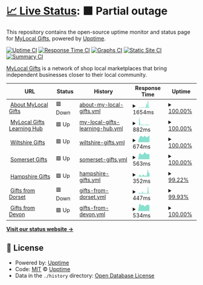 # [📈 Live Status](https://status.mylocal.gifts): <!--live status--> **🟧 Partial outage**

This repository contains the open-source uptime monitor and status page for
[MyLocal Gifts](https://about.mylocal.gifts), powered by
[Upptime](https://github.com/upptime/upptime).

[![Uptime CI](https://github.com/wessex-digital-solutions/mylocal.gifts-status/workflows/Uptime%20CI/badge.svg)](https://github.com/wessex-digital-solutions/mylocal.gifts-status/actions?query=workflow%3A%22Uptime+CI%22)
[![Response Time CI](https://github.com/wessex-digital-solutions/mylocal.gifts-status/workflows/Response%20Time%20CI/badge.svg)](https://github.com/wessex-digital-solutions/mylocal.gifts-status/actions?query=workflow%3A%22Response+Time+CI%22)
[![Graphs CI](https://github.com/wessex-digital-solutions/mylocal.gifts-status/workflows/Graphs%20CI/badge.svg)](https://github.com/wessex-digital-solutions/mylocal.gifts-status/actions?query=workflow%3A%22Graphs+CI%22)
[![Static Site CI](https://github.com/wessex-digital-solutions/mylocal.gifts-status/workflows/Static%20Site%20CI/badge.svg)](https://github.com/wessex-digital-solutions/mylocal.gifts-status/actions?query=workflow%3A%22Static+Site+CI%22)
[![Summary CI](https://github.com/wessex-digital-solutions/mylocal.gifts-status/workflows/Summary%20CI/badge.svg)](https://github.com/wessex-digital-solutions/mylocal.gifts-status/actions?query=workflow%3A%22Summary+CI%22)

[MyLocal Gifts](https://about.mylocal.gifts) is a network of shop local
marketplaces that bring independent businesses closer to their local community.

<!--start: status pages-->
<!-- This summary is generated by Upptime (https://github.com/upptime/upptime) -->
<!-- Do not edit this manually, your changes will be overwritten -->
<!-- prettier-ignore -->
| URL | Status | History | Response Time | Uptime |
| --- | ------ | ------- | ------------- | ------ |
| <img alt="" src="https://favicons.githubusercontent.com/about.mylocal.gifts" height="13"> [About MyLocal Gifts](https://about.mylocal.gifts) | 🟥 Down | [about-my-local-gifts.yml](https://github.com/wessex-digital-solutions/mylocal.gifts-status/commits/HEAD/history/about-my-local-gifts.yml) | <details><summary><img alt="Response time graph" src="./graphs/about-my-local-gifts/response-time-week.png" height="20"> 1654ms</summary><br><a href="https://status.mylocal.gifts/history/about-my-local-gifts"><img alt="Response time 1072" src="https://img.shields.io/endpoint?url=https%3A%2F%2Fraw.githubusercontent.com%2Fwessex-digital-solutions%2Fmylocal.gifts-status%2FHEAD%2Fapi%2Fabout-my-local-gifts%2Fresponse-time.json"></a><br><a href="https://status.mylocal.gifts/history/about-my-local-gifts"><img alt="24-hour response time 3443" src="https://img.shields.io/endpoint?url=https%3A%2F%2Fraw.githubusercontent.com%2Fwessex-digital-solutions%2Fmylocal.gifts-status%2FHEAD%2Fapi%2Fabout-my-local-gifts%2Fresponse-time-day.json"></a><br><a href="https://status.mylocal.gifts/history/about-my-local-gifts"><img alt="7-day response time 1654" src="https://img.shields.io/endpoint?url=https%3A%2F%2Fraw.githubusercontent.com%2Fwessex-digital-solutions%2Fmylocal.gifts-status%2FHEAD%2Fapi%2Fabout-my-local-gifts%2Fresponse-time-week.json"></a><br><a href="https://status.mylocal.gifts/history/about-my-local-gifts"><img alt="30-day response time 1020" src="https://img.shields.io/endpoint?url=https%3A%2F%2Fraw.githubusercontent.com%2Fwessex-digital-solutions%2Fmylocal.gifts-status%2FHEAD%2Fapi%2Fabout-my-local-gifts%2Fresponse-time-month.json"></a><br><a href="https://status.mylocal.gifts/history/about-my-local-gifts"><img alt="1-year response time 1072" src="https://img.shields.io/endpoint?url=https%3A%2F%2Fraw.githubusercontent.com%2Fwessex-digital-solutions%2Fmylocal.gifts-status%2FHEAD%2Fapi%2Fabout-my-local-gifts%2Fresponse-time-year.json"></a></details> | <details><summary><a href="https://status.mylocal.gifts/history/about-my-local-gifts">100.00%</a></summary><a href="https://status.mylocal.gifts/history/about-my-local-gifts"><img alt="All-time uptime 100.00%" src="https://img.shields.io/endpoint?url=https%3A%2F%2Fraw.githubusercontent.com%2Fwessex-digital-solutions%2Fmylocal.gifts-status%2FHEAD%2Fapi%2Fabout-my-local-gifts%2Fuptime.json"></a><br><a href="https://status.mylocal.gifts/history/about-my-local-gifts"><img alt="24-hour uptime 99.99%" src="https://img.shields.io/endpoint?url=https%3A%2F%2Fraw.githubusercontent.com%2Fwessex-digital-solutions%2Fmylocal.gifts-status%2FHEAD%2Fapi%2Fabout-my-local-gifts%2Fuptime-day.json"></a><br><a href="https://status.mylocal.gifts/history/about-my-local-gifts"><img alt="7-day uptime 100.00%" src="https://img.shields.io/endpoint?url=https%3A%2F%2Fraw.githubusercontent.com%2Fwessex-digital-solutions%2Fmylocal.gifts-status%2FHEAD%2Fapi%2Fabout-my-local-gifts%2Fuptime-week.json"></a><br><a href="https://status.mylocal.gifts/history/about-my-local-gifts"><img alt="30-day uptime 100.00%" src="https://img.shields.io/endpoint?url=https%3A%2F%2Fraw.githubusercontent.com%2Fwessex-digital-solutions%2Fmylocal.gifts-status%2FHEAD%2Fapi%2Fabout-my-local-gifts%2Fuptime-month.json"></a><br><a href="https://status.mylocal.gifts/history/about-my-local-gifts"><img alt="1-year uptime 100.00%" src="https://img.shields.io/endpoint?url=https%3A%2F%2Fraw.githubusercontent.com%2Fwessex-digital-solutions%2Fmylocal.gifts-status%2FHEAD%2Fapi%2Fabout-my-local-gifts%2Fuptime-year.json"></a></details>
| <img alt="" src="https://favicons.githubusercontent.com/learn.mylocal.gifts" height="13"> [MyLocal Gifts Learning Hub](https://learn.mylocal.gifts) | 🟩 Up | [my-local-gifts-learning-hub.yml](https://github.com/wessex-digital-solutions/mylocal.gifts-status/commits/HEAD/history/my-local-gifts-learning-hub.yml) | <details><summary><img alt="Response time graph" src="./graphs/my-local-gifts-learning-hub/response-time-week.png" height="20"> 882ms</summary><br><a href="https://status.mylocal.gifts/history/my-local-gifts-learning-hub"><img alt="Response time 631" src="https://img.shields.io/endpoint?url=https%3A%2F%2Fraw.githubusercontent.com%2Fwessex-digital-solutions%2Fmylocal.gifts-status%2FHEAD%2Fapi%2Fmy-local-gifts-learning-hub%2Fresponse-time.json"></a><br><a href="https://status.mylocal.gifts/history/my-local-gifts-learning-hub"><img alt="24-hour response time 718" src="https://img.shields.io/endpoint?url=https%3A%2F%2Fraw.githubusercontent.com%2Fwessex-digital-solutions%2Fmylocal.gifts-status%2FHEAD%2Fapi%2Fmy-local-gifts-learning-hub%2Fresponse-time-day.json"></a><br><a href="https://status.mylocal.gifts/history/my-local-gifts-learning-hub"><img alt="7-day response time 882" src="https://img.shields.io/endpoint?url=https%3A%2F%2Fraw.githubusercontent.com%2Fwessex-digital-solutions%2Fmylocal.gifts-status%2FHEAD%2Fapi%2Fmy-local-gifts-learning-hub%2Fresponse-time-week.json"></a><br><a href="https://status.mylocal.gifts/history/my-local-gifts-learning-hub"><img alt="30-day response time 694" src="https://img.shields.io/endpoint?url=https%3A%2F%2Fraw.githubusercontent.com%2Fwessex-digital-solutions%2Fmylocal.gifts-status%2FHEAD%2Fapi%2Fmy-local-gifts-learning-hub%2Fresponse-time-month.json"></a><br><a href="https://status.mylocal.gifts/history/my-local-gifts-learning-hub"><img alt="1-year response time 631" src="https://img.shields.io/endpoint?url=https%3A%2F%2Fraw.githubusercontent.com%2Fwessex-digital-solutions%2Fmylocal.gifts-status%2FHEAD%2Fapi%2Fmy-local-gifts-learning-hub%2Fresponse-time-year.json"></a></details> | <details><summary><a href="https://status.mylocal.gifts/history/my-local-gifts-learning-hub">100.00%</a></summary><a href="https://status.mylocal.gifts/history/my-local-gifts-learning-hub"><img alt="All-time uptime 100.00%" src="https://img.shields.io/endpoint?url=https%3A%2F%2Fraw.githubusercontent.com%2Fwessex-digital-solutions%2Fmylocal.gifts-status%2FHEAD%2Fapi%2Fmy-local-gifts-learning-hub%2Fuptime.json"></a><br><a href="https://status.mylocal.gifts/history/my-local-gifts-learning-hub"><img alt="24-hour uptime 100.00%" src="https://img.shields.io/endpoint?url=https%3A%2F%2Fraw.githubusercontent.com%2Fwessex-digital-solutions%2Fmylocal.gifts-status%2FHEAD%2Fapi%2Fmy-local-gifts-learning-hub%2Fuptime-day.json"></a><br><a href="https://status.mylocal.gifts/history/my-local-gifts-learning-hub"><img alt="7-day uptime 100.00%" src="https://img.shields.io/endpoint?url=https%3A%2F%2Fraw.githubusercontent.com%2Fwessex-digital-solutions%2Fmylocal.gifts-status%2FHEAD%2Fapi%2Fmy-local-gifts-learning-hub%2Fuptime-week.json"></a><br><a href="https://status.mylocal.gifts/history/my-local-gifts-learning-hub"><img alt="30-day uptime 100.00%" src="https://img.shields.io/endpoint?url=https%3A%2F%2Fraw.githubusercontent.com%2Fwessex-digital-solutions%2Fmylocal.gifts-status%2FHEAD%2Fapi%2Fmy-local-gifts-learning-hub%2Fuptime-month.json"></a><br><a href="https://status.mylocal.gifts/history/my-local-gifts-learning-hub"><img alt="1-year uptime 100.00%" src="https://img.shields.io/endpoint?url=https%3A%2F%2Fraw.githubusercontent.com%2Fwessex-digital-solutions%2Fmylocal.gifts-status%2FHEAD%2Fapi%2Fmy-local-gifts-learning-hub%2Fuptime-year.json"></a></details>
| <img alt="" src="https://favicons.githubusercontent.com/www.wiltshiregifts.co.uk" height="13"> [Wiltshire Gifts](https://www.wiltshiregifts.co.uk) | 🟩 Up | [wiltshire-gifts.yml](https://github.com/wessex-digital-solutions/mylocal.gifts-status/commits/HEAD/history/wiltshire-gifts.yml) | <details><summary><img alt="Response time graph" src="./graphs/wiltshire-gifts/response-time-week.png" height="20"> 674ms</summary><br><a href="https://status.mylocal.gifts/history/wiltshire-gifts"><img alt="Response time 760" src="https://img.shields.io/endpoint?url=https%3A%2F%2Fraw.githubusercontent.com%2Fwessex-digital-solutions%2Fmylocal.gifts-status%2FHEAD%2Fapi%2Fwiltshire-gifts%2Fresponse-time.json"></a><br><a href="https://status.mylocal.gifts/history/wiltshire-gifts"><img alt="24-hour response time 810" src="https://img.shields.io/endpoint?url=https%3A%2F%2Fraw.githubusercontent.com%2Fwessex-digital-solutions%2Fmylocal.gifts-status%2FHEAD%2Fapi%2Fwiltshire-gifts%2Fresponse-time-day.json"></a><br><a href="https://status.mylocal.gifts/history/wiltshire-gifts"><img alt="7-day response time 674" src="https://img.shields.io/endpoint?url=https%3A%2F%2Fraw.githubusercontent.com%2Fwessex-digital-solutions%2Fmylocal.gifts-status%2FHEAD%2Fapi%2Fwiltshire-gifts%2Fresponse-time-week.json"></a><br><a href="https://status.mylocal.gifts/history/wiltshire-gifts"><img alt="30-day response time 715" src="https://img.shields.io/endpoint?url=https%3A%2F%2Fraw.githubusercontent.com%2Fwessex-digital-solutions%2Fmylocal.gifts-status%2FHEAD%2Fapi%2Fwiltshire-gifts%2Fresponse-time-month.json"></a><br><a href="https://status.mylocal.gifts/history/wiltshire-gifts"><img alt="1-year response time 760" src="https://img.shields.io/endpoint?url=https%3A%2F%2Fraw.githubusercontent.com%2Fwessex-digital-solutions%2Fmylocal.gifts-status%2FHEAD%2Fapi%2Fwiltshire-gifts%2Fresponse-time-year.json"></a></details> | <details><summary><a href="https://status.mylocal.gifts/history/wiltshire-gifts">100.00%</a></summary><a href="https://status.mylocal.gifts/history/wiltshire-gifts"><img alt="All-time uptime 100.00%" src="https://img.shields.io/endpoint?url=https%3A%2F%2Fraw.githubusercontent.com%2Fwessex-digital-solutions%2Fmylocal.gifts-status%2FHEAD%2Fapi%2Fwiltshire-gifts%2Fuptime.json"></a><br><a href="https://status.mylocal.gifts/history/wiltshire-gifts"><img alt="24-hour uptime 100.00%" src="https://img.shields.io/endpoint?url=https%3A%2F%2Fraw.githubusercontent.com%2Fwessex-digital-solutions%2Fmylocal.gifts-status%2FHEAD%2Fapi%2Fwiltshire-gifts%2Fuptime-day.json"></a><br><a href="https://status.mylocal.gifts/history/wiltshire-gifts"><img alt="7-day uptime 100.00%" src="https://img.shields.io/endpoint?url=https%3A%2F%2Fraw.githubusercontent.com%2Fwessex-digital-solutions%2Fmylocal.gifts-status%2FHEAD%2Fapi%2Fwiltshire-gifts%2Fuptime-week.json"></a><br><a href="https://status.mylocal.gifts/history/wiltshire-gifts"><img alt="30-day uptime 100.00%" src="https://img.shields.io/endpoint?url=https%3A%2F%2Fraw.githubusercontent.com%2Fwessex-digital-solutions%2Fmylocal.gifts-status%2FHEAD%2Fapi%2Fwiltshire-gifts%2Fuptime-month.json"></a><br><a href="https://status.mylocal.gifts/history/wiltshire-gifts"><img alt="1-year uptime 100.00%" src="https://img.shields.io/endpoint?url=https%3A%2F%2Fraw.githubusercontent.com%2Fwessex-digital-solutions%2Fmylocal.gifts-status%2FHEAD%2Fapi%2Fwiltshire-gifts%2Fuptime-year.json"></a></details>
| <img alt="" src="https://favicons.githubusercontent.com/www.somersetgifts.co.uk" height="13"> [Somerset Gifts](https://www.somersetgifts.co.uk) | 🟩 Up | [somerset-gifts.yml](https://github.com/wessex-digital-solutions/mylocal.gifts-status/commits/HEAD/history/somerset-gifts.yml) | <details><summary><img alt="Response time graph" src="./graphs/somerset-gifts/response-time-week.png" height="20"> 563ms</summary><br><a href="https://status.mylocal.gifts/history/somerset-gifts"><img alt="Response time 720" src="https://img.shields.io/endpoint?url=https%3A%2F%2Fraw.githubusercontent.com%2Fwessex-digital-solutions%2Fmylocal.gifts-status%2FHEAD%2Fapi%2Fsomerset-gifts%2Fresponse-time.json"></a><br><a href="https://status.mylocal.gifts/history/somerset-gifts"><img alt="24-hour response time 529" src="https://img.shields.io/endpoint?url=https%3A%2F%2Fraw.githubusercontent.com%2Fwessex-digital-solutions%2Fmylocal.gifts-status%2FHEAD%2Fapi%2Fsomerset-gifts%2Fresponse-time-day.json"></a><br><a href="https://status.mylocal.gifts/history/somerset-gifts"><img alt="7-day response time 563" src="https://img.shields.io/endpoint?url=https%3A%2F%2Fraw.githubusercontent.com%2Fwessex-digital-solutions%2Fmylocal.gifts-status%2FHEAD%2Fapi%2Fsomerset-gifts%2Fresponse-time-week.json"></a><br><a href="https://status.mylocal.gifts/history/somerset-gifts"><img alt="30-day response time 625" src="https://img.shields.io/endpoint?url=https%3A%2F%2Fraw.githubusercontent.com%2Fwessex-digital-solutions%2Fmylocal.gifts-status%2FHEAD%2Fapi%2Fsomerset-gifts%2Fresponse-time-month.json"></a><br><a href="https://status.mylocal.gifts/history/somerset-gifts"><img alt="1-year response time 720" src="https://img.shields.io/endpoint?url=https%3A%2F%2Fraw.githubusercontent.com%2Fwessex-digital-solutions%2Fmylocal.gifts-status%2FHEAD%2Fapi%2Fsomerset-gifts%2Fresponse-time-year.json"></a></details> | <details><summary><a href="https://status.mylocal.gifts/history/somerset-gifts">100.00%</a></summary><a href="https://status.mylocal.gifts/history/somerset-gifts"><img alt="All-time uptime 99.19%" src="https://img.shields.io/endpoint?url=https%3A%2F%2Fraw.githubusercontent.com%2Fwessex-digital-solutions%2Fmylocal.gifts-status%2FHEAD%2Fapi%2Fsomerset-gifts%2Fuptime.json"></a><br><a href="https://status.mylocal.gifts/history/somerset-gifts"><img alt="24-hour uptime 100.00%" src="https://img.shields.io/endpoint?url=https%3A%2F%2Fraw.githubusercontent.com%2Fwessex-digital-solutions%2Fmylocal.gifts-status%2FHEAD%2Fapi%2Fsomerset-gifts%2Fuptime-day.json"></a><br><a href="https://status.mylocal.gifts/history/somerset-gifts"><img alt="7-day uptime 100.00%" src="https://img.shields.io/endpoint?url=https%3A%2F%2Fraw.githubusercontent.com%2Fwessex-digital-solutions%2Fmylocal.gifts-status%2FHEAD%2Fapi%2Fsomerset-gifts%2Fuptime-week.json"></a><br><a href="https://status.mylocal.gifts/history/somerset-gifts"><img alt="30-day uptime 100.00%" src="https://img.shields.io/endpoint?url=https%3A%2F%2Fraw.githubusercontent.com%2Fwessex-digital-solutions%2Fmylocal.gifts-status%2FHEAD%2Fapi%2Fsomerset-gifts%2Fuptime-month.json"></a><br><a href="https://status.mylocal.gifts/history/somerset-gifts"><img alt="1-year uptime 99.19%" src="https://img.shields.io/endpoint?url=https%3A%2F%2Fraw.githubusercontent.com%2Fwessex-digital-solutions%2Fmylocal.gifts-status%2FHEAD%2Fapi%2Fsomerset-gifts%2Fuptime-year.json"></a></details>
| <img alt="" src="https://favicons.githubusercontent.com/www.hampshiregifts.co.uk" height="13"> [Hampshire Gifts](https://www.hampshiregifts.co.uk) | 🟩 Up | [hampshire-gifts.yml](https://github.com/wessex-digital-solutions/mylocal.gifts-status/commits/HEAD/history/hampshire-gifts.yml) | <details><summary><img alt="Response time graph" src="./graphs/hampshire-gifts/response-time-week.png" height="20"> 352ms</summary><br><a href="https://status.mylocal.gifts/history/hampshire-gifts"><img alt="Response time 296" src="https://img.shields.io/endpoint?url=https%3A%2F%2Fraw.githubusercontent.com%2Fwessex-digital-solutions%2Fmylocal.gifts-status%2FHEAD%2Fapi%2Fhampshire-gifts%2Fresponse-time.json"></a><br><a href="https://status.mylocal.gifts/history/hampshire-gifts"><img alt="24-hour response time 696" src="https://img.shields.io/endpoint?url=https%3A%2F%2Fraw.githubusercontent.com%2Fwessex-digital-solutions%2Fmylocal.gifts-status%2FHEAD%2Fapi%2Fhampshire-gifts%2Fresponse-time-day.json"></a><br><a href="https://status.mylocal.gifts/history/hampshire-gifts"><img alt="7-day response time 352" src="https://img.shields.io/endpoint?url=https%3A%2F%2Fraw.githubusercontent.com%2Fwessex-digital-solutions%2Fmylocal.gifts-status%2FHEAD%2Fapi%2Fhampshire-gifts%2Fresponse-time-week.json"></a><br><a href="https://status.mylocal.gifts/history/hampshire-gifts"><img alt="30-day response time 290" src="https://img.shields.io/endpoint?url=https%3A%2F%2Fraw.githubusercontent.com%2Fwessex-digital-solutions%2Fmylocal.gifts-status%2FHEAD%2Fapi%2Fhampshire-gifts%2Fresponse-time-month.json"></a><br><a href="https://status.mylocal.gifts/history/hampshire-gifts"><img alt="1-year response time 296" src="https://img.shields.io/endpoint?url=https%3A%2F%2Fraw.githubusercontent.com%2Fwessex-digital-solutions%2Fmylocal.gifts-status%2FHEAD%2Fapi%2Fhampshire-gifts%2Fresponse-time-year.json"></a></details> | <details><summary><a href="https://status.mylocal.gifts/history/hampshire-gifts">99.22%</a></summary><a href="https://status.mylocal.gifts/history/hampshire-gifts"><img alt="All-time uptime 99.89%" src="https://img.shields.io/endpoint?url=https%3A%2F%2Fraw.githubusercontent.com%2Fwessex-digital-solutions%2Fmylocal.gifts-status%2FHEAD%2Fapi%2Fhampshire-gifts%2Fuptime.json"></a><br><a href="https://status.mylocal.gifts/history/hampshire-gifts"><img alt="24-hour uptime 100.00%" src="https://img.shields.io/endpoint?url=https%3A%2F%2Fraw.githubusercontent.com%2Fwessex-digital-solutions%2Fmylocal.gifts-status%2FHEAD%2Fapi%2Fhampshire-gifts%2Fuptime-day.json"></a><br><a href="https://status.mylocal.gifts/history/hampshire-gifts"><img alt="7-day uptime 99.22%" src="https://img.shields.io/endpoint?url=https%3A%2F%2Fraw.githubusercontent.com%2Fwessex-digital-solutions%2Fmylocal.gifts-status%2FHEAD%2Fapi%2Fhampshire-gifts%2Fuptime-week.json"></a><br><a href="https://status.mylocal.gifts/history/hampshire-gifts"><img alt="30-day uptime 99.82%" src="https://img.shields.io/endpoint?url=https%3A%2F%2Fraw.githubusercontent.com%2Fwessex-digital-solutions%2Fmylocal.gifts-status%2FHEAD%2Fapi%2Fhampshire-gifts%2Fuptime-month.json"></a><br><a href="https://status.mylocal.gifts/history/hampshire-gifts"><img alt="1-year uptime 99.89%" src="https://img.shields.io/endpoint?url=https%3A%2F%2Fraw.githubusercontent.com%2Fwessex-digital-solutions%2Fmylocal.gifts-status%2FHEAD%2Fapi%2Fhampshire-gifts%2Fuptime-year.json"></a></details>
| <img alt="" src="https://favicons.githubusercontent.com/www.giftsfromdorset.co.uk" height="13"> [Gifts from Dorset](https://www.giftsfromdorset.co.uk) | 🟥 Down | [gifts-from-dorset.yml](https://github.com/wessex-digital-solutions/mylocal.gifts-status/commits/HEAD/history/gifts-from-dorset.yml) | <details><summary><img alt="Response time graph" src="./graphs/gifts-from-dorset/response-time-week.png" height="20"> 447ms</summary><br><a href="https://status.mylocal.gifts/history/gifts-from-dorset"><img alt="Response time 365" src="https://img.shields.io/endpoint?url=https%3A%2F%2Fraw.githubusercontent.com%2Fwessex-digital-solutions%2Fmylocal.gifts-status%2FHEAD%2Fapi%2Fgifts-from-dorset%2Fresponse-time.json"></a><br><a href="https://status.mylocal.gifts/history/gifts-from-dorset"><img alt="24-hour response time 731" src="https://img.shields.io/endpoint?url=https%3A%2F%2Fraw.githubusercontent.com%2Fwessex-digital-solutions%2Fmylocal.gifts-status%2FHEAD%2Fapi%2Fgifts-from-dorset%2Fresponse-time-day.json"></a><br><a href="https://status.mylocal.gifts/history/gifts-from-dorset"><img alt="7-day response time 447" src="https://img.shields.io/endpoint?url=https%3A%2F%2Fraw.githubusercontent.com%2Fwessex-digital-solutions%2Fmylocal.gifts-status%2FHEAD%2Fapi%2Fgifts-from-dorset%2Fresponse-time-week.json"></a><br><a href="https://status.mylocal.gifts/history/gifts-from-dorset"><img alt="30-day response time 381" src="https://img.shields.io/endpoint?url=https%3A%2F%2Fraw.githubusercontent.com%2Fwessex-digital-solutions%2Fmylocal.gifts-status%2FHEAD%2Fapi%2Fgifts-from-dorset%2Fresponse-time-month.json"></a><br><a href="https://status.mylocal.gifts/history/gifts-from-dorset"><img alt="1-year response time 365" src="https://img.shields.io/endpoint?url=https%3A%2F%2Fraw.githubusercontent.com%2Fwessex-digital-solutions%2Fmylocal.gifts-status%2FHEAD%2Fapi%2Fgifts-from-dorset%2Fresponse-time-year.json"></a></details> | <details><summary><a href="https://status.mylocal.gifts/history/gifts-from-dorset">99.93%</a></summary><a href="https://status.mylocal.gifts/history/gifts-from-dorset"><img alt="All-time uptime 99.99%" src="https://img.shields.io/endpoint?url=https%3A%2F%2Fraw.githubusercontent.com%2Fwessex-digital-solutions%2Fmylocal.gifts-status%2FHEAD%2Fapi%2Fgifts-from-dorset%2Fuptime.json"></a><br><a href="https://status.mylocal.gifts/history/gifts-from-dorset"><img alt="24-hour uptime 99.52%" src="https://img.shields.io/endpoint?url=https%3A%2F%2Fraw.githubusercontent.com%2Fwessex-digital-solutions%2Fmylocal.gifts-status%2FHEAD%2Fapi%2Fgifts-from-dorset%2Fuptime-day.json"></a><br><a href="https://status.mylocal.gifts/history/gifts-from-dorset"><img alt="7-day uptime 99.93%" src="https://img.shields.io/endpoint?url=https%3A%2F%2Fraw.githubusercontent.com%2Fwessex-digital-solutions%2Fmylocal.gifts-status%2FHEAD%2Fapi%2Fgifts-from-dorset%2Fuptime-week.json"></a><br><a href="https://status.mylocal.gifts/history/gifts-from-dorset"><img alt="30-day uptime 99.98%" src="https://img.shields.io/endpoint?url=https%3A%2F%2Fraw.githubusercontent.com%2Fwessex-digital-solutions%2Fmylocal.gifts-status%2FHEAD%2Fapi%2Fgifts-from-dorset%2Fuptime-month.json"></a><br><a href="https://status.mylocal.gifts/history/gifts-from-dorset"><img alt="1-year uptime 99.99%" src="https://img.shields.io/endpoint?url=https%3A%2F%2Fraw.githubusercontent.com%2Fwessex-digital-solutions%2Fmylocal.gifts-status%2FHEAD%2Fapi%2Fgifts-from-dorset%2Fuptime-year.json"></a></details>
| <img alt="" src="https://favicons.githubusercontent.com/www.giftsfromdevon.co.uk" height="13"> [Gifts from Devon](https://www.giftsfromdevon.co.uk) | 🟩 Up | [gifts-from-devon.yml](https://github.com/wessex-digital-solutions/mylocal.gifts-status/commits/HEAD/history/gifts-from-devon.yml) | <details><summary><img alt="Response time graph" src="./graphs/gifts-from-devon/response-time-week.png" height="20"> 534ms</summary><br><a href="https://status.mylocal.gifts/history/gifts-from-devon"><img alt="Response time 569" src="https://img.shields.io/endpoint?url=https%3A%2F%2Fraw.githubusercontent.com%2Fwessex-digital-solutions%2Fmylocal.gifts-status%2FHEAD%2Fapi%2Fgifts-from-devon%2Fresponse-time.json"></a><br><a href="https://status.mylocal.gifts/history/gifts-from-devon"><img alt="24-hour response time 476" src="https://img.shields.io/endpoint?url=https%3A%2F%2Fraw.githubusercontent.com%2Fwessex-digital-solutions%2Fmylocal.gifts-status%2FHEAD%2Fapi%2Fgifts-from-devon%2Fresponse-time-day.json"></a><br><a href="https://status.mylocal.gifts/history/gifts-from-devon"><img alt="7-day response time 534" src="https://img.shields.io/endpoint?url=https%3A%2F%2Fraw.githubusercontent.com%2Fwessex-digital-solutions%2Fmylocal.gifts-status%2FHEAD%2Fapi%2Fgifts-from-devon%2Fresponse-time-week.json"></a><br><a href="https://status.mylocal.gifts/history/gifts-from-devon"><img alt="30-day response time 586" src="https://img.shields.io/endpoint?url=https%3A%2F%2Fraw.githubusercontent.com%2Fwessex-digital-solutions%2Fmylocal.gifts-status%2FHEAD%2Fapi%2Fgifts-from-devon%2Fresponse-time-month.json"></a><br><a href="https://status.mylocal.gifts/history/gifts-from-devon"><img alt="1-year response time 569" src="https://img.shields.io/endpoint?url=https%3A%2F%2Fraw.githubusercontent.com%2Fwessex-digital-solutions%2Fmylocal.gifts-status%2FHEAD%2Fapi%2Fgifts-from-devon%2Fresponse-time-year.json"></a></details> | <details><summary><a href="https://status.mylocal.gifts/history/gifts-from-devon">100.00%</a></summary><a href="https://status.mylocal.gifts/history/gifts-from-devon"><img alt="All-time uptime 100.00%" src="https://img.shields.io/endpoint?url=https%3A%2F%2Fraw.githubusercontent.com%2Fwessex-digital-solutions%2Fmylocal.gifts-status%2FHEAD%2Fapi%2Fgifts-from-devon%2Fuptime.json"></a><br><a href="https://status.mylocal.gifts/history/gifts-from-devon"><img alt="24-hour uptime 100.00%" src="https://img.shields.io/endpoint?url=https%3A%2F%2Fraw.githubusercontent.com%2Fwessex-digital-solutions%2Fmylocal.gifts-status%2FHEAD%2Fapi%2Fgifts-from-devon%2Fuptime-day.json"></a><br><a href="https://status.mylocal.gifts/history/gifts-from-devon"><img alt="7-day uptime 100.00%" src="https://img.shields.io/endpoint?url=https%3A%2F%2Fraw.githubusercontent.com%2Fwessex-digital-solutions%2Fmylocal.gifts-status%2FHEAD%2Fapi%2Fgifts-from-devon%2Fuptime-week.json"></a><br><a href="https://status.mylocal.gifts/history/gifts-from-devon"><img alt="30-day uptime 100.00%" src="https://img.shields.io/endpoint?url=https%3A%2F%2Fraw.githubusercontent.com%2Fwessex-digital-solutions%2Fmylocal.gifts-status%2FHEAD%2Fapi%2Fgifts-from-devon%2Fuptime-month.json"></a><br><a href="https://status.mylocal.gifts/history/gifts-from-devon"><img alt="1-year uptime 100.00%" src="https://img.shields.io/endpoint?url=https%3A%2F%2Fraw.githubusercontent.com%2Fwessex-digital-solutions%2Fmylocal.gifts-status%2FHEAD%2Fapi%2Fgifts-from-devon%2Fuptime-year.json"></a></details>

<!--end: status pages-->

[**Visit our status website →**](https://status.mylocal.gifts)

## 📄 License

- Powered by: [Upptime](https://github.com/upptime/upptime)
- Code: [MIT](./LICENSE) © [Upptime](https://upptime.js.org)
- Data in the `./history` directory:
  [Open Database License](https://opendatacommons.org/licenses/odbl/1-0/)
